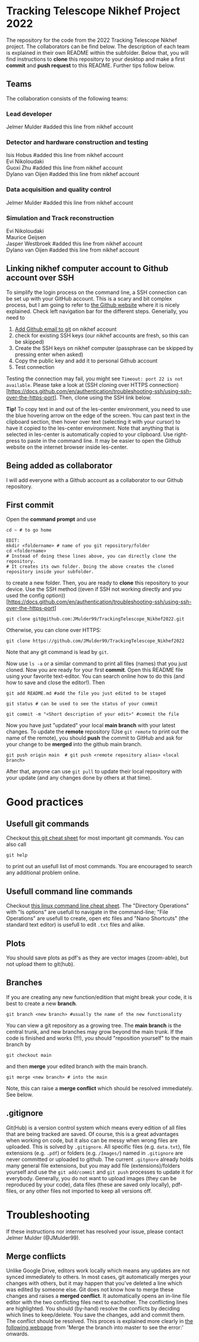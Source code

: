 # Tracking Telescope Nikhef Project 2022
The repository for the code from the 2022 Tracking Telescope Nikhef project. The collaborators can be find below. The description of each team is explained in their own README within the subfolder. Below that, you will find instructions to **clone** this repository to your desktop and make a first **commit** and **push request** to this README. Further tips follow below.  

## Teams
The collaboration consists of the following teams:

### Lead developer 
Jelmer Mulder #added this line from nikhef account

### Detector and hardware construction and testing
Isis Hobus  #added this line from nikhef account
<br />Evi Nikoloudaki 
<br />Guoxi Zhu #added this line from nikhef account
<br />Dylano van Oijen #added this line from nikhef account
### Data acquisition and quality control
Jelmer Mulder #added this line from nikhef account

### Simulation and Track reconstruction
Evi Nikoloudaki
<br />Maurice Geijsen
<br />Jasper Westbroek #added this line from nikhef account
<br />Dylano van Oijen #added this line from nikhef account
## Linking nikhef computer account to Github account over SSH
To simplify the login process on the command line, a SSH connection can be set up with your GitHub account. This is a scary and bit complex process, but I am going to refer to [the Github website](https://docs.github.com/en/authentication/connecting-to-github-with-ssh/about-ssh) where it is nicely explained. Check left navigation bar for the different steps. Generially, you need to
1) [Add Github email to git](https://docs.github.com/en/account-and-profile/setting-up-and-managing-your-github-user-account/managing-email-preferences/setting-your-commit-email-address) on nikhef account
2) check for existing SSH keys (our nikhef accounts are fresh, so this can be skipped)
3) Create the SSH keys on nikhef computer (passphrase can be skipped by pressing enter when asked)
4) Copy the public key and add it to personal Github account
5) Test connection

Testing the connection may fail, you might see `Timeout: port 22 is not available`. Please take a look at (SSH cloning over HTTPS connection)[https://docs.github.com/en/authentication/troubleshooting-ssh/using-ssh-over-the-https-port]. Then, clone using the SSH link below.

**Tip!** To copy text in and out of the les-center environment, you need to use the blue hovering arrow on the edge of the screen. You can past text in the clipboard section, then hover over text (selecting it with your cursor) to have it copied to the les-center environment. Note that anything that is selected in  les-center is automatically copied to your clipboard. Use right-press to paste in the command line. It may be easier to open the Github website on the internet browser inside les-center. 

## Being added as collaborator
I will add everyone with a Github account as a collaborator to our Github repository. 

## First commit
Open the **command prompt** and use 
```
cd ~ # to go home

EDIT:
mkdir <foldername> # name of you git repository/folder
cd <foldername>
# Instead of doing these lines above, you can directly clone the repository. 
# It creates its own folder. Doing the above creates the cloned repository inside your subfolder. 
```
to create a new folder. Then, you are ready to **clone** this repository to your device. Use the SSH method ((even if SSH not working directly and you used the config option))[https://docs.github.com/en/authentication/troubleshooting-ssh/using-ssh-over-the-https-port]
```
git clone git@github.com:JMulder99/TrackingTelescope_Nikhef2022.git
```
Otherwise, you can clone over HTTPS:
```
git clone https://github.com/JMulder99/TrackingTelescope_Nikhef2022
```

Note that any git command is lead by `git`.

Now use `ls -a` or a similar command to print all files (names) that you just cloned. Now you are ready for your first **commit**. Open this README file using your favorite text-editor. You can search online how to do this (and how to save and close the editor!). Then 
```
git add README.md #add the file you just edited to be staged

git status # can be used to see the status of your commit

git commit -m "<Short description of your edit>" #commit the file
```
Now you have just "updated" your local **main branch** with your latest changes. To update the **remote** repository (Use `git remote` to print out the name of the remote), you should **push** the commit to GitHub and ask for your change to be **merged** into the github main branch.
```
git push origin main  # git push <remote repository alias> <local branch>
```
After that, anyone can use `git pull` to update their local repository with your update (and any changes done by others at that time). 

# Good practices
## Usefull git commands
Checkout [this git cheat sheet](https://education.github.com/git-cheat-sheet-education.pdf) for most important git commands. You can also call 
```
git help
```
to print out an usefull list of most commands. You are encouraged to search any additional problem online. 

## Usefull command line commands
Checkout [this linux command line cheat sheet](https://cheatography.com/davechild/cheat-sheets/linux-command-line/). The "Directory Operations" with "ls options" are usefull to navigate in the command-line; "File Operations" are usefull to create, open etc files and "Nano Shortcuts" (the standard text editor) is usefull to edit `.txt` files and alike. 

## Plots
You should save plots as pdf's as they are vector images (zoom-able), but not upload them to git(hub). 

## Branches
If you are creating any new function/edition that might break your code, it is best to create a new **branch**.
```
git branch <new branch> #usually the name of the new functionality
```
You can view a git repository as a growing tree. The **main branch** is the central trunk, and new branches may grow beyond the main trunk. If the code is finished and works (!!!), you should "reposition yourself" to the main branch by
```
git checkout main
```
and then **merge** your edited branch with the main branch.
```
git merge <new branch> # into the main
```
Note, this can raise a **merge conflict** which should be resolved immediately. See below. 

## .gitignore
Git(Hub) is a version control system which means every edition of all files that are being tracked are saved. Of course, this is a great advantages when working on code, but it also can be messy when wrong files are uploaded. This is solved by `.gitignore`. All specific files (e.g. `data.txt`), file extensions (e.g. `.pdf`) or folders (e.g. `/Images/`) named in `.gitignore` are never committed or uploaded to github. The current `.gitgnore` already holds many general file extensions, but you may add file (extensions)/folders yourself and use the `git add/commit` and `git push` processes to update it for everybody. Generally, you do not want to upload images (they can be reproduced by your code), data files (these are saved only locally), pdf-files, or any other files not imported to keep all versions off. 

# Troubleshooting
If these instructions nor internet has resolved your issue, please contact Jelmer Mulder (@JMulder99).

## Merge conflicts
Unlike Google Drive, editors work locally which means any updates are not synced immediately to others. In most cases, git automatically merges your changes with others, but it may happen that you've deleted a line which was edited by someone else. Git does not know how to merge these changes and raises a **merged conflict**. It automatically opens an in-line file editor with the two conflicting files next to eachother. The conflicting lines are highlighted. You should (by-hand) resolve the conflicts by deciding which lines to keep/delete. You save the changes, add and commit them. The conflict should be resolved. This proces is explained more clearly in [the following webpage](https://opensource.com/article/20/4/git-merge-conflict) from 'Merge the branch into master to see the error:' onwards. 
